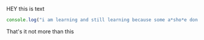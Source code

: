 HEY this is text

```JAVASCRIPT
console.log("i am learning and still learning because some a*sho*e don't let me go forword");
```
That's it not more than this